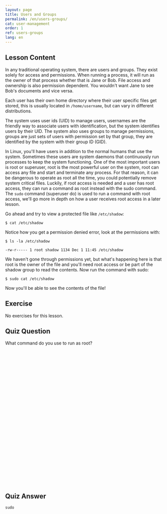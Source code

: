 ```yaml
---
layout: page
title: Users and Groups
permalink: /en/users-groups/
cat: user-management
order: 1
ref: users-groups
lang: en
---
```


## Lesson Content

In any traditional operating system, there are users and groups. They exist solely for access and permissions. When running a process, it will run as the owner of that process whether that is Jane or Bob. File access and ownership is also permission dependent. You wouldn't want Jane to see Bob's documents and vice versa. 

Each user has their own home directory where their user specific files get stored, this is usually located in `/home/username`, but can vary in different distributions. 

The system uses user ids (UID) to manage users, usernames are the friendly way to associate users with identification, but the system identifies users by their UID. The system also uses groups to manage permissions, groups are just sets of users with permission set by that group, they are identified by the system with their group ID (GID).

In Linux, you'll have users in addition to the normal humans that use the system. Sometimes these users are system daemons that continuously run processes to keep the system functioning. One of the most important users is root or superuser, root is the most powerful user on the system, root can access any file and start and terminate any process. For that reason, it can be dangerous to operate as root all the time, you could potentially remove system critical files. Luckily, if root access is needed and a user has root access, they can run a command as root instead with the sudo command. The `sudo` command (superuser do) is used to run a command with root access, we'll go more in depth on how a user receives root access in a later lesson.

Go ahead and try to view a protected file like `/etc/shadow`:

`$ cat /etc/shadow`

Notice how you get a permission denied error, look at the permissions with: 

```
$ ls -la /etc/shadow

-rw-r----- 1 root shadow 1134 Dec 1 11:45 /etc/shadow
```

We haven't gone through permissions yet, but what's happening here is that root is the owner of the file and you'll need root access or be part of the shadow group to read the contents. Now run the command with sudo:

`$ sudo cat /etc/shadow`

Now you'll be able to see the contents of the file!

## Exercise

No exercises for this lesson.

## Quiz Question

What command do you use to run as root?  
<br /><br /><br /><br /><br /><br /><br /><br /><br /><br /><br /><br /><br /><br /><br /><br /><br /><br /><br /><br /><br /><br /><br /><br /><br /><br />
## Quiz Answer

`sudo`